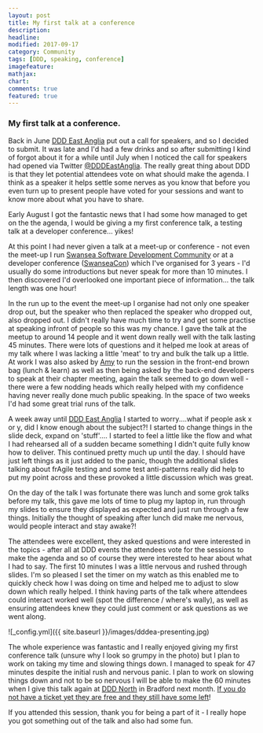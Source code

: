 ```yaml
---
layout: post
title: My first talk at a conference
description: 
headline: 
modified: 2017-09-17
category: Community
tags: [DDD, speaking, conference]
imagefeature: 
mathjax: 
chart: 
comments: true
featured: true
---
```


### My first talk at a conference.

Back in June [DDD East Anglia](http://www.dddeastanglia.co.uk) put out a call for speakers, and so I decided to submit. It was late and I'd had a few drinks and so after submitting I kind of forgot about it for a while until July when I noticed the call for speakers had opened via Twitter [@DDDEastAnglia](http://www.twitter.com/dddeastanglia). The really great thing about DDD is that they let potential attendees vote on what should make the agenda. I think as a speaker it helps settle some nerves as you know that before you even turn up to present people have voted for your sessions and want to know more about what you have to share.

Early August I got the fantastic news that I had some how managed to get on the the agenda, I would be giving a my first conference talk, a testing talk at a developer conference... yikes!

At this point I had never given a talk at a meet-up or conference - not even the meet-up I run [Swansea Software Development Community](https://www.meetup.com/Swansea-Software-Development-Meetup/) or at a developer conference ([SwanseaCon](http://www.swanseacon.co.uk/)) which I've organised for 3 years - I'd usually do some introductions but never speak for more than 10 minutes. I then discovered I'd overlooked one important piece of information... the talk length was one hour! 

In the run up to the event the meet-up I organise had not only one speaker drop out, but the speaker who then replaced the speaker who dropped out, also dropped out. I didn't really have much time to try and get some practise at speaking infront of people so this was my chance. I gave the talk at the meetup to around 14 people and it went down really well with the talk lasting 45 minutes. There were lots of questions and it helped me look at areas of my talk where I was lacking a little 'meat' to try and bulk the talk up a little. At work I was also asked by [Amy](http://www.twitter.com/csamywilliams) to run the session in the front-end brown bag (lunch & learn) as well as then being asked by the back-end developers to speak at their chapter meeting, again the talk seemed to go down well - there were a few nodding heads which really helped with my confidence having never really done much public speaking. In the space of two weeks I'd had some great trial runs of the talk.

A week away until [DDD East Anglia](http://www.dddeastanglia.co.uk) I started to worry....what if people ask x or y, did I know enough about the subject?! I started to change things in the slide deck, expand on 'stuff'.... I started to feel a little like the flow and what I had rehearsed all of a sudden became something I didn't quite fully know how to deliver. This continued pretty much up until the day. I should have just left things as it just added to the panic, though the additional slides talking about frAgile testing and some test anti-patterns really did help to put my point across and these provoked a little discussion which was great.

On the day of the talk I was fortunate there was lunch and some grok talks before my talk, this gave me lots of time to plug my laptop in, run through my slides to ensure they displayed as expected and just run through a few things. Initially the thought of speaking after lunch did make me nervous, would people interact and stay awake?!

The attendees were excellent, they asked questions and were interested in the topics - after all at DDD events the attendees vote for the sessions to make the agenda and so of course they were interested to hear about what I had to say. The first 10 minutes I was a little nervous and rushed through slides. I'm so pleased I set the timer on my watch as this enabled me to quickly check how I was doing on time and helped me to adjust to slow down which really helped. I think having parts of the talk where attendees could interact worked well (spot the difference / where's wally), as well as ensuring attendees knew they could just comment or ask questions as we went along. 

![_config.yml]({{ site.baseurl }}/images/dddea-presenting.jpg)

The whole experience was fantastic and I really enjoyed giving my first conference talk (unsure why I look so grumpy in the photo) but I plan to work on taking my time and slowing things down. I managed to speak for 47 minutes despite the initial rush and nervous panic. I plan to work on slowing things down and not to be so nervous I will be able to make the 60 minutes when I give this talk again at [DDD North](http://dddnorth.co.uk/) in Bradford next month. [If you do not have a ticket yet they are free and they still have some left](http://www.dddnorth.co.uk/Home/Register)!

If you attended this session, thank you for being a part of it - I really hope you got something out of the talk and also had some fun.
